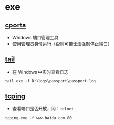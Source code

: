 # exe

## [cports](cports.exe)

- Windows 端口管理工具
- 使用管理员身份运行（否则可能无法强制停止端口）

## [tail](tail.exe)

- 在 Windows 中实时查看日志

```
tail.exe -f D:\logs\passport\passport.log
```

## [tcping](tcping.exe)

- 查看端口是否开放，同：`telnet`

```
tcping.exe -f www.baidu.com 80
```
